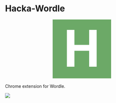 # Hacka-Wordle

<div align="center">

![](./extension/icons/192x192.png)

</div>

Chrome extension for Wordle.

![](./demo.gif)
